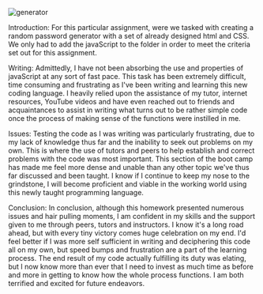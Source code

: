 ![generator](https://user-images.githubusercontent.com/77468756/124655238-35c38000-de65-11eb-8264-574a3004fcc4.png)


Introduction:
For this particular assignment, were we tasked with creating a random password generator with a set of already designed html and CSS.  We only had to add the javaScript to the folder in order to meet the criteria set out for this assignment.

Writing:
Admittedly, I have not been absorbing the use and properties of javaScript at any sort of fast pace.  This task has been extremely difficult, time consuming and frustrating as I've been writing and learning this new coding language.  I heavily relied upon the assistance of my tutor, internet resources, YouTube videos and have even reached out to friends and acquaintances to assist in writing what turns out to be rather simple code once the process of making sense of the functions were instilled in me. 

Issues: Testing the code as I was writing was particularly frustrating, due to my lack of knowledge thus far and the inability to seek out problems on my own.  This is where the use of tutors and peers to help establish and correct problems with the code was most important.  This section of the boot camp has made me feel more dense and unable than any other topic we've thus far discussed and been taught.  I know if I continue to keep my nose to the grindstone, I will become proficient and viable in the working world using this newly taught programming language.

Conclusion:
In conclusion, although this homework presented numerous issues and hair pulling moments, I am confident in my skills and the support given to me through peers, tutors and instructors.  I know it's a long road ahead, but with every tiny victory comes huge celebration on my end.  I'd feel better if I was more self sufficient in writing and deciphering this code all on my own, but speed bumps and frustration are a part of the learning process.  The end result of my code actually fulfilling its duty was elating, but I now know more than ever that I need to invest as much time as before and more in getting to know how the whole process functions.  I am both terrified and excited for future endeavors.
